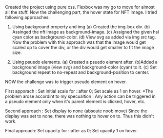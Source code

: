 Created the project using pure css.
Flexbox was my go to move for almost all the stuff.
Now the challenging part, the hover state for NFT image.
I tried following approaches:

1. Using background property and img
 (a) Created the img-box div.
 (b) Assinged the nft image as background-image.
 (c) Assigned the given hsl cyan color as background-color.
 (d) View svg as added via img src tag.
Now the problem with this approach was that the image would get scaled up to cover the div, or the div would get smaller to fit the image size.

2. Using psuedo elements.
  (a) Created a psuedo element after.
  (b)Added a background image (view svg) and background-color (cyan) to it.
  (c) Set background repeat to no-repeat and background-position to center.
 
 NOW the challenge was to trigger pseudo element on hover.
 
 First apporach : Set initial scale for ::after 0;
                  Set scale as 1 on hover.
                 *The problem arose accordint to my specualtion : Any action can be triggered in a pseudo element only when it's parent element is clicked, hover, etc.

Second approach : Set display to none (absoute noob move)
                   Since the display was set to none, there was nothing to hover on to.
                   Thus this didn't work.
                   
Final approach: Set opacity for ::after as 0;
                Set opacity 1 on hover.
                
